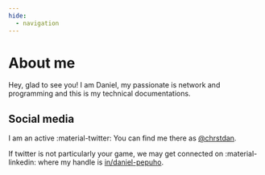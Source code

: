 ```yaml
---
hide:
  - navigation
---
```


# About me

Hey, glad to see you! I am Daniel, my passionate is network and programming and this is my technical documentations.

## Social media

I am an active :material-twitter: You can find me there as [@chrstdan][twitter].

If twitter is not particularly your game, we may get connected on :material-linkedin: where my handle is [in/daniel-pepuho][linkedin].

[twitter]: https://twitter.com/chrstdan
[linkedin]: https://linkedin.com/in/daniel-pepuho
